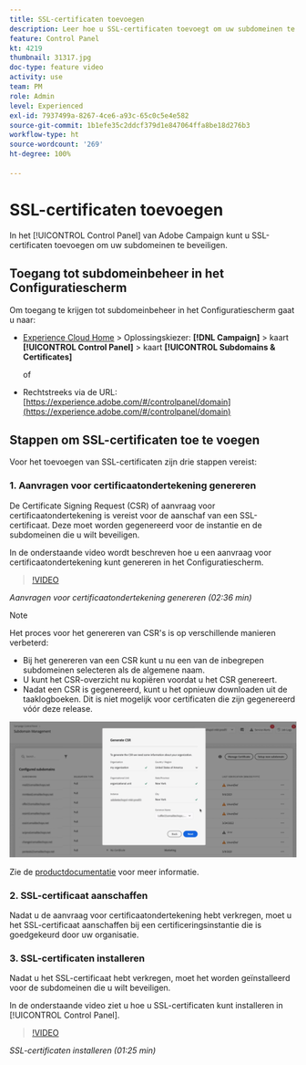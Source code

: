 ```yaml
---
title: SSL-certificaten toevoegen
description: Leer hoe u SSL-certificaten toevoegt om uw subdomeinen te beveiligen.
feature: Control Panel
kt: 4219
thumbnail: 31317.jpg
doc-type: feature video
activity: use
team: PM
role: Admin
level: Experienced
exl-id: 7937499a-8267-4ce6-a93c-65c0c5e4e582
source-git-commit: 1b1efe35c2ddcf379d1e847064ffa8be18d276b3
workflow-type: ht
source-wordcount: '269'
ht-degree: 100%

---
```


# SSL-certificaten toevoegen

In het [!UICONTROL Control Panel] van Adobe Campaign kunt u SSL-certificaten toevoegen om uw subdomeinen te beveiligen.

## Toegang tot subdomeinbeheer in het Configuratiescherm

Om toegang te krijgen tot subdomeinbeheer in het Configuratiescherm gaat u naar:

* [Experience Cloud Home](https://experience.adobe.com/#/home) > Oplossingskiezer: **[!DNL Campaign]** > kaart **[!UICONTROL Control Panel]** > kaart **[!UICONTROL Subdomains & Certificates]**

   of
* Rechtstreeks via de URL: [https://experience.adobe.com/#/controlpanel/domain](https://experience.adobe.com/#/controlpanel/domain)

## Stappen om SSL-certificaten toe te voegen

Voor het toevoegen van SSL-certificaten zijn drie stappen vereist:

### 1. Aanvragen voor certificaatondertekening genereren

De Certificate Signing Request (CSR) of aanvraag voor certificaatondertekening is vereist voor de aanschaf van een SSL-certificaat. Deze moet worden gegenereerd voor de instantie en de subdomeinen die u wilt beveiligen.

In de onderstaande video wordt beschreven hoe u een aanvraag voor certificaatondertekening kunt genereren in het Configuratiescherm.

>[!VIDEO](https://video.tv.adobe.com/v/31317?quality=12&learn=0n)

*Aanvragen voor certificaatondertekening genereren (02:36 min)*

>[!NOTE]
>
>Het proces voor het genereren van CSR&#39;s is op verschillende manieren verbeterd:
>
>* Bij het genereren van een CSR kunt u nu een van de inbegrepen subdomeinen selecteren als de algemene naam.
>* U kunt het CSR-overzicht nu kopiëren voordat u het CSR genereert.
>* Nadat een CSR is gegenereerd, kunt u het opnieuw downloaden uit de taaklogboeken. Dit is niet mogelijk voor certificaten die zijn gegenereerd vóór deze release.
>
>![CSR downloaden](/help/assets/download-csr.gif)
>
>Zie de [productdocumentatie](https://experienceleague.adobe.com/docs/control-panel/using/subdomains-and-certificates/renew-ssl/renewing-subdomain-certificate.html?lang=nl) voor meer informatie.

### 2. SSL-certificaat aanschaffen

Nadat u de aanvraag voor certificaatondertekening hebt verkregen, moet u het SSL-certificaat aanschaffen bij een certificeringsinstantie die is goedgekeurd door uw organisatie.

### 3. SSL-certificaten installeren

Nadat u het SSL-certificaat hebt verkregen, moet het worden geïnstalleerd voor de subdomeinen die u wilt beveiligen.

In de onderstaande video ziet u hoe u SSL-certificaten kunt installeren in [!UICONTROL Control Panel].

>[!VIDEO](https://video.tv.adobe.com/v/31166?quality=12&learn=0n)

*SSL-certificaten installeren (01:25 min)*


